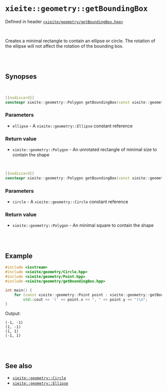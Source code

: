 # `xieite::geometry::getBoundingBox`
Defined in header [`<xieite/geometry/getBoundingBox.hpp>`](../../include/xieite/geometry/getBoundingBox.hpp)

<br/>

Creates a minimal rectangle to contain an ellipse or circle. The rotation of the ellipse will not affect the rotation of the bounding box.

<br/><br/>

## Synopses

<br/>

```cpp
[[nodiscard]]
constexpr xieite::geometry::Polygon getBoundingBox(const xieite::geometry::Ellipse& ellipse) noexcept;
```
### Parameters
- `ellipse` - A `xieite::geometry::Ellipse` constant reference
### Return value
- `xieite::geometry::Polygon` - An unrotated rectangle of minimal size to contain the shape

<br/>

```cpp
[[nodiscard]]
constexpr xieite::geometry::Polygon getBoundingBox(const xieite::geometry::Circle& circle) noexcept;
```
### Parameters
- `circle` - A `xieite::geometry::Circle` constant reference
### Return value
- `xieite::geometry::Polygon` - An minimal square to contain the shape

<br/><br/>

## Example
```cpp
#include <iostream>
#include <xieite/geometry/Circle.hpp>
#include <xieite/geometry/Point.hpp>
#include <xieite/geometry/getBoundingBox.hpp>

int main() {
	for (const xieite::geometry::Point point : xieite::geometry::getBoundingBox(xieite::geometry::Circle({ 0.0, 0.0 }, 1.0)).points)
		std::cout << '(' << point.x << ", " << point.y << ")\n";
}
```
Output:
```
(-1, -1)
(1, -1)
(1, 1)
(-1, 1)
```

<br/><br/>

## See also
- [`xieite::geometry::Circle`](../../docs/geometry/Circle.md)
- [`xieite::geometry::Ellipse`](../../docs/geometry/Ellipse.md)
